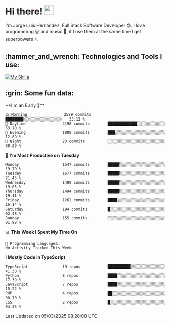 <h1 align="left">
 <abc>
  <br>Hi there! <img src="https://user-images.githubusercontent.com/42378118/110234147-e3259600-7f4e-11eb-95be-0c4047144dea.gif" width="30"><br>
 </abc>
</h1>

I'm Jorge Luis Hernández, Full Stack Software Developer :sunglasses:. I love programming :computer: and music :musical_score:, if I use them at the same time I get superpowers :zap:. 


<h2 align="left">:hammer_and_wrench: Technologies and Tools I use:</h2>

[![My Skills](https://skillicons.dev/icons?i=js,ts,html,css,py,vue,react,next,nest,postgres,mysql)](https://skillicons.dev)

<h2 align="left">:grin: Some fun data:</h2>
<!--START_SECTION:waka-->
**I'm an Early 🐤** 

```text
🌞 Morning                2589 commits        ████████░░░░░░░░░░░░░░░░░   33.12 % 
🌆 Daytime                4198 commits        █████████████░░░░░░░░░░░░   53.70 % 
🌃 Evening                1008 commits        ███░░░░░░░░░░░░░░░░░░░░░░   12.89 % 
🌙 Night                  23 commits          ░░░░░░░░░░░░░░░░░░░░░░░░░   00.29 % 
```
📅 **I'm Most Productive on Tuesday** 

```text
Monday                   1547 commits        █████░░░░░░░░░░░░░░░░░░░░   19.79 % 
Tuesday                  1677 commits        █████░░░░░░░░░░░░░░░░░░░░   21.45 % 
Wednesday                1489 commits        █████░░░░░░░░░░░░░░░░░░░░   19.05 % 
Thursday                 1494 commits        █████░░░░░░░░░░░░░░░░░░░░   19.11 % 
Friday                   1262 commits        ████░░░░░░░░░░░░░░░░░░░░░   16.14 % 
Saturday                 194 commits         █░░░░░░░░░░░░░░░░░░░░░░░░   02.48 % 
Sunday                   155 commits         ░░░░░░░░░░░░░░░░░░░░░░░░░   01.98 % 
```


📊 **This Week I Spent My Time On** 

```text
💬 Programming Languages: 
No Activity Tracked This Week
```

**I Mostly Code in TypeScript** 

```text
TypeScript               19 repos            ██████████░░░░░░░░░░░░░░░   41.30 % 
Python                   8 repos             ████░░░░░░░░░░░░░░░░░░░░░   17.39 % 
JavaScript               7 repos             ████░░░░░░░░░░░░░░░░░░░░░   15.22 % 
PHP                      4 repos             ██░░░░░░░░░░░░░░░░░░░░░░░   08.70 % 
CSS                      2 repos             █░░░░░░░░░░░░░░░░░░░░░░░░   04.35 % 
```




 Last Updated on 05/03/2025 08:28:00 UTC
<!--END_SECTION:waka-->
